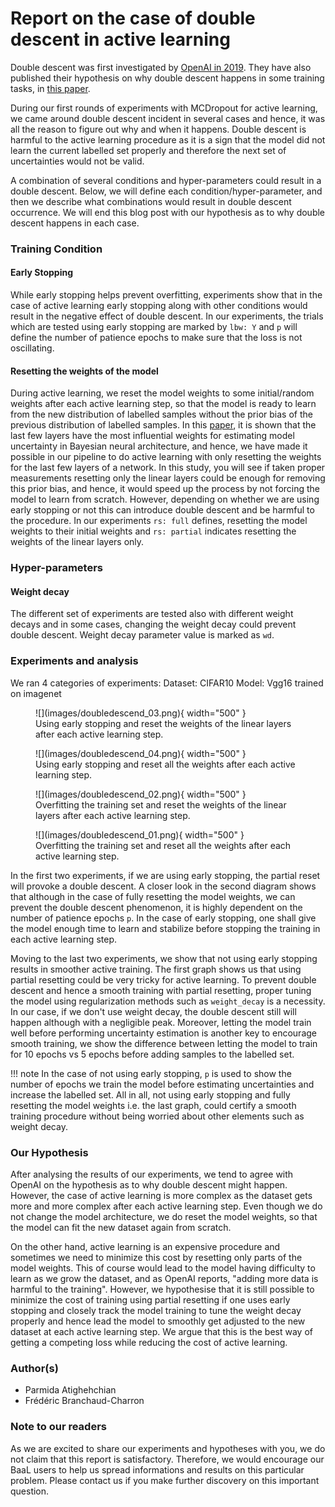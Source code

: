 # Report on the case of double descent in active learning

Double descent was first investigated by [OpenAI in 2019](https://openai.com/blog/deep-double-descent/).
They have also published their hypothesis on why double descent happens in some training tasks, in
[this paper](https://arxiv.org/abs/1912.02292).

During our first rounds of experiments with MCDropout for active learning, we came around double descent incident in
several cases and hence, it was all the reason to figure out why and when it happens. Double descent is harmful to the
active learning procedure as it is a sign that the model did not learn the current labelled set properly and therefore
the next set of uncertainties would not be valid.

A combination of several conditions and hyper-parameters could result in a double descent. Below, we will define each 
condition/hyper-parameter, and then we describe what combinations would result in double descent occurrence. We will end
this blog post with our hypothesis as to why double descent happens in each case.

### Training Condition
#### Early Stopping
While early stopping helps prevent overfitting, experiments show that in the case of active
learning early stopping along with other conditions would result in the negative effect of double descent. In our
experiments, the trials which are tested using early stopping are marked by `lbw: Y` and `p` will define the number of
patience epochs to make sure that the loss is not oscillating.

#### Resetting the weights of the model
During active learning, we reset the model weights to some initial/random weights after
each active learning step, so that the model is ready to learn from the new distribution of labelled samples without
the prior bias of the previous distribution of labelled samples. In this [paper](https://arxiv.org/pdf/1811.12535v1.pdf), it is shown that the last few layers have the most influential weights for estimating model uncertainty in Bayesian neural architecture, and hence, we have made it possible in our pipeline to do active learning with only resetting the weights for the
last few layers of a network. In this study, you will see if taken proper measurements resetting only the linear layers could be enough for removing this prior bias, and hence, it would speed up the process by
not forcing the model to learn from scratch. However, depending on whether we are using early stopping or not this can
introduce double descent and be harmful to the procedure. In our experiments
`rs: full` defines, resetting the model weights to their initial weights and `rs: partial` indicates resetting the
weights of the linear layers only.

### Hyper-parameters
#### Weight decay
The different set of experiments are tested also with different weight decays and in some cases, changing the weight
decay could prevent double descent. Weight decay parameter value is marked as `wd`.

### Experiments and analysis
We ran 4 categories of experiments:
Dataset: CIFAR10
Model: Vgg16 trained on imagenet

<figure markdown>
![](images/doubledescend_03.png){ width="500" }
  <figcaption>Using early stopping and reset the weights of the linear layers after each active learning step.</figcaption>
</figure>

<figure markdown>
![](images/doubledescend_04.png){ width="500" }
  <figcaption>Using early stopping and reset all the weights after each active learning step.</figcaption>
</figure>

<figure markdown>
![](images/doubledescend_02.png){ width="500" }
  <figcaption>Overfitting the training set and reset the weights of the linear layers after each active learning step.</figcaption>
</figure>

<figure markdown>
![](images/doubledescend_01.png){ width="500" }
  <figcaption>Overfitting the training set and reset all the weights after each active learning step.</figcaption>
</figure>


In the first two experiments, if we are using early stopping, the partial reset will provoke a double descent. A closer
look in the second diagram shows that although in the case of fully resetting the model weights, we can prevent the
double descent phenomenon, it is highly dependent on the number of patience epochs `p`. In the case of early stopping,
one shall give the model enough time to learn and stabilize before stopping the training in each active learning step.

Moving to the last two experiments, we show that not using early stopping results in smoother active training. The first
graph shows us that using partial resetting could be very tricky for active learning. To prevent double
descent and hence a smooth training with partial resetting, proper tuning the model using regularization methods such as
`weight_decay` is a necessity. In our case, if we don't use weight decay, the double descent still will happen although 
with a negligible peak. Moreover, letting the model train well before performing uncertainty estimation is another
key to encourage smooth training, we show the difference between letting the model to train for 10 epochs vs 5 epochs
before adding samples to the labelled set. 

!!! note
    In the case of not using early stopping, `p` is used to show the number of epochs we train the model before
    estimating uncertainties and increase the labelled set.
    All in all, not using early stopping and fully resetting the model weights i.e. the last graph, could certify a smooth
    training procedure without being worried about other elements such as weight decay.

### Our Hypothesis

After analysing the results of our experiments, we tend to agree with OpenAI on the hypothesis as to why double descent
might happen. However, the case of active learning is more complex as the dataset gets more and more complex after each
active learning step. Even though we do not change the model architecture, we do reset the model weights, so that the
model can fit the new dataset again from scratch.

On the other hand, active learning is an expensive procedure and sometimes we need to minimize this cost by resetting
only parts of the model weights. This of course would lead to the model having difficulty to learn as we grow the
dataset, and as OpenAI reports, "adding more data is harmful to the training". However, we hypothesise that it is still
possible to minimize the cost of training using partial resetting if one uses early stopping and closely track the model
training to tune the weight decay properly and hence lead the model to smoothly get adjusted to the new dataset at each
active learning step. We argue that this is the best way of getting a competing loss while reducing the cost of active
learning. 

### Author(s)
- Parmida Atighehchian
- Frédéric Branchaud-Charron

### Note to our readers
As we are excited to share our experiments and hypotheses with you, we do not claim that this report is satisfactory.
Therefore, we would encourage our BaaL users to help us spread informations and results on this particular problem.
Please contact us if you make further discovery on this important question.
